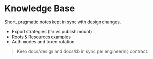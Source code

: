 # Knowledge Base

Short, pragmatic notes kept in sync with design changes.

- Export strategies (tar vs publish mount)
- Roots & Resources examples
- Auth modes and token rotation

> Keep docs/design and docs/kb in sync per engineering contract.
